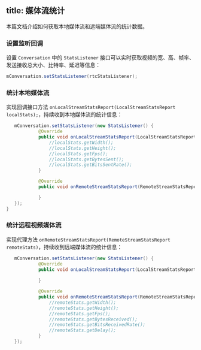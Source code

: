 title: 媒体流统计
---

本篇文档介绍如何获取本地媒体流和远端媒体流的统计数据。


### 设置监听回调

设置 `Conversation` 中的 `StatsListener` 接口可以实时获取视频的宽、高、帧率、发送接收总大小、比特率、延迟等信息：

```java
mConversation.setStatsListener(rtcStatsListener);
```

### 统计本地媒体流

实现回调接口方法 `onLocalStreamStatsReport(LocalStreamStatsReport localStats);`，持续收到本地媒体流的统计信息：

```java
   mConversation.setStatsListener(new StatsListener() {
            @Override
            public void onLocalStreamStatsReport(LocalStreamStatsReport localStats) {
                //localStats.getWidth();
                //localStats.getHeight();
                //localStats.getFps();
                //localStats.getBytesSent();
                //localStats.getBitsSentRate();    
            }

            @Override
            public void onRemoteStreamStatsReport(RemoteStreamStatsReport remoteStats) {

            }
   });
}
```

### 统计远程视频媒体流

实现代理方法 `onRemoteStreamStatsReport(RemoteStreamStatsReport remoteStats)`，持续收到远端媒体流的统计信息：

```java
   mConversation.setStatsListener(new StatsListener() {
            @Override
            public void onLocalStreamStatsReport(LocalStreamStatsReport localStats) {
  
            }

            @Override
            public void onRemoteStreamStatsReport(RemoteStreamStatsReport remoteStats) {
                //remoteStats.getWidth();
                //remoteStats.getHeight();
                //remoteStats.getFps();
                //remoteStats.getBytesReceived();
                //remoteStats.getBitsReceivedRate(); 
				//remoteStats.getDelay();
            }
   });
```
